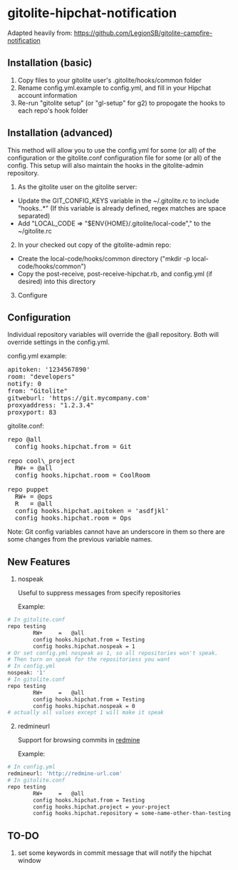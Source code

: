 gitolite-hipchat-notification
==============================

Adapted heavily from: https://github.com/LegionSB/gitolite-campfire-notification

Installation (basic)
--------------------

1. Copy files to your gitolite user's .gitolite/hooks/common folder
2. Rename config.yml.example to config.yml, and fill in your Hipchat account information
3. Re-run "gitolite setup" (or "gl-setup" for g2) to propogate the hooks to each repo's hook folder

Installation (advanced)
-----------------------
This method will allow you to use the config.yml for some (or all) of the configuration or the gitolite.conf configuration file for some (or all) of the config.  This setup will also maintain the hooks in the gitolite-admin repository.

1. As the gitolite user on the gitolite server:
- Update the GIT\_CONFIG\_KEYS variable in the ~/.gitolite.rc to include "hooks\..\*" (If this variable is already defined, regex matches are space separated)
- Add "LOCAL\_CODE =>  "$ENV{HOME}/.gitolite/local-code"," to the ~/gitolite.rc
2. In your checked out copy of the gitolite-admin repo:
- Create the local-code/hooks/common directory ("mkdir -p local-code/hooks/common")
- Copy the post-receive, post-receive-hipchat.rb, and config.yml (if desired) into this directory
3. Configure

Configuration
-------------
Individual repository variables will override the @all repository.  Both will override settings in the config.yml.

config.yml example:
<pre>
apitoken: '1234567890'
room: "developers"
notify: 0
from: "Gitolite"
gitweburl: 'https://git.mycompany.com'
proxyaddress: "1.2.3.4"
proxyport: 83
</pre>

gitolite.conf:
<pre>
repo @all
  config hooks.hipchat.from = Git

repo cool\_project
  RW+ = @all
  config hooks.hipchat.room = CoolRoom

repo puppet
  RW+ = @ops
  R   = @all
  config hooks.hipchat.apitoken = 'asdfjkl'
  config hooks.hipchat.room = Ops
</pre>
Note: Git config variables cannot have an underscore in them so there are some changes from the previous variable names.

New Features
------------
1. nospeak

	Useful to suppress messages from specify repositories

	Example: 
```sh
# In gitolite.conf
repo testing
		RW+     =   @all
		config hooks.hipchat.from = Testing
		config hooks.hipchat.nospeak = 1
# Or set config.yml nospeak as 1, so all repositories won't speak.
# Then turn on speak for the repositoriess you want
# In config.yml
nospeak: '1'
# In gitolite.conf
repo testing
		RW+     =   @all
		config hooks.hipchat.from = Testing
		config hooks.hipchat.nospeak = 0
# actually all values except 1 will make it speak
```

2. redmineurl

	Support for browsing commits in [redmine](http://www.redmine.org/)

	Example: 
```sh
# In config.yml
redmineurl: 'http://redmine-url.com'
# In gitolite.conf
repo testing
		RW+     =   @all
		config hooks.hipchat.from = Testing
		config hooks.hipchat.project = your-project
		config hooks.hipchat.repository = some-name-other-than-testing # (optional)
```

TO-DO
-----
1. set some keywords in commit message that will notify the hipchat window
